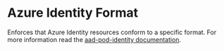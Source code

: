 # Azure Identity Format
Enforces that Azure Identity resources conform to a specific format.
For more information read the [aad-pod-identity documentation](https://azure.github.io/aad-pod-identity/docs/configure/azure_identity_validation/).

